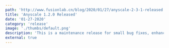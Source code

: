 ```yaml
---
path: 'http://www.fusionlab.cn/blog/2020/01/27/anyscale-2-3-1-released'
title: 'Anyscale 1.2.0 Released'
date: '01-27-2020'
category: 'release'
image: './thumbs/default.png'
description: 'This is a maintenance release for small bug fixes, enhancements, and dependency updates.'
external: true
---
```

